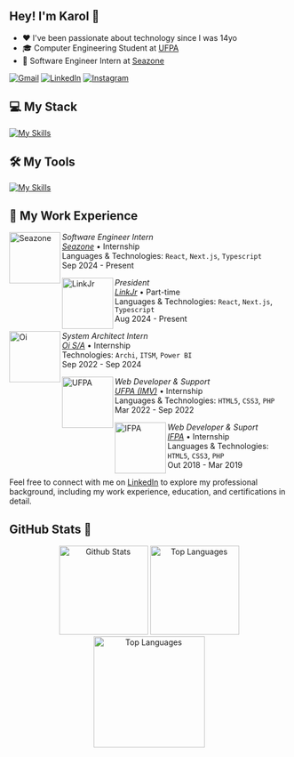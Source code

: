 ## Hey! I'm Karol 🚀
- ❤️ I've been passionate about technology since I was 14yo
- 🎓 Computer Engineering Student at [UFPA](https://ufpa.br/)
- 💼 Software Engineer Intern at [Seazone](https://seazone.com.br/)

<p align="left">
  <a href="mailto:karolwojtyla360@gmail.com" title="Gmail">
  <img src="https://img.shields.io/badge/-Gmail-FF0000?style=flat-square&labelColor=FF0000&logo=gmail&logoColor=white&link=LINK-DO-SEU-GMAIL" alt="Gmail"/></a>
  <a href="https://www.linkedin.com/in/karolwojtyla/" title="LinkedIn">
  <img src="https://img.shields.io/badge/-Linkedin-0e76a8?style=flat-square&logo=Linkedin&logoColor=white&link=LINK-DO-SEU-LINKEDIN" alt="LinkedIn"/></a>
  <a href="https://www.instagram.com/karolwojtyla.dev/" title="Instagram">
  <img src="https://img.shields.io/badge/-Instagram-DF0174?style=flat-square&labelColor=DF0174&logo=instagram&logoColor=white&link=LINK-DO-SEU-INSTAGRAM" alt="Instagram"/></a>
</p>

## 💻 My Stack 
[![My Skills](https://skillicons.dev/icons?i=react,nextjs,vite,ts,js,tailwind,html,css,styledcomponents,materialui)](https://skillicons.dev)

## 🛠️ My Tools 
[![My Skills](https://skillicons.dev/icons?i=git,github,docker,aws,gcp,photoshop,figma,vscode,windows,sentry)](https://skillicons.dev)

## 💼 My Work Experience 

[<img align="left" height="92px" width="92px" alt="Seazone" src="https://media.licdn.com/dms/image/v2/C4E0BAQGCDQwk8HjmRA/company-logo_200_200/company-logo_200_200/0/1637093897739/weareseazone_logo?e=2147483647&v=beta&t=5SZ2GtHlycsFhBEgKHwwOURYqEf_qTkFM79TeWnwO8U"/>](https://seazone.com.br/)

*Software Engineer Intern* \
[*Seazone*](https://seazone.com.br/) • Internship \
Languages & Technologies: `React`, `Next.js`, `Typescript`\
Sep 2024 - Present

[<img align="left" height="92px" width="92px" alt="LinkJr" src="https://media.licdn.com/dms/image/v2/D4E0BAQHaPS3HOuR42A/company-logo_200_200/company-logo_200_200/0/1726182004162/linkjr_logo?e=2147483647&v=beta&t=_3D9hbJoRi_ZGSFv7n16vxEGXH17QCYqORQwEyR4kKo"/>](https://www.linkjr.com.br/)

*President* \
[*LinkJr*](https://linkjr.com.br/) • Part-time \
Languages & Technologies: `React`, `Next.js`, `Typescript`\
Aug 2024 - Present

[<img align="left" height="92px" width="92px" alt="Oi" src="https://media.licdn.com/dms/image/v2/D4D0BAQHSpZ63oeMgeA/company-logo_200_200/company-logo_200_200/0/1714513065939/oioficial_logo?e=2147483647&v=beta&t=2pbthu1PNzXZ27Ayx_Z4e8qPOLHHb6uLdI387Z4KlKo"/>](https://www.oi.com.br/)

*System Architect Intern* \
[*Oi S/A*](https://oi.com.br/) • Internship \
Technologies: `Archi`, `ITSM`, `Power BI`\
Sep 2022 - Sep 2024

[<img align="left" height="92px" width="92px" alt="UFPA" src="https://media.licdn.com/dms/image/v2/C4D0BAQF5pgxwqpTcfw/company-logo_200_200/company-logo_200_200/0/1631330531313?e=2147483647&v=beta&t=DoLfa8j2mc7QS5ore2vONhsGPg-Dpeg1nX9vGnfNJWk"/>](https://www.ufpa.br/)

*Web Developer & Support* \
[*UFPA (IMV)*](https://imv.ufpa.br/) • Internship \
Languages & Technologies: `HTML5`, `CSS3`, `PHP`\
Mar 2022 - Sep 2022

[<img align="left" height="92px" width="92px" alt="IFPA" src="https://media.licdn.com/dms/image/v2/C4E0BAQGnZEWTF2wqKw/company-logo_200_200/company-logo_200_200/0/1630577567812?e=2147483647&v=beta&t=L3I9u9Fm3oOJp28vg8D5ZtbNWItz7AIksmlJWACTzQk"/>](https://www.braganca.ifpa.edu.br/)

*Web Developer & Suport* \
[*IFPA*](https://braganca.ifpa.edu.br/) • Internship \
Languages & Technologies: `HTML5`, `CSS3`, `PHP`\
Out 2018 - Mar 2019

Feel free to connect with me on [LinkedIn](https://www.linkedin.com/in/karolwojtyla/) to explore my professional background, including my work experience, education, and certifications in detail.
## GitHub Stats 🌟 

<p align="center">
  <img src="https://github-readme-stats.vercel.app/api?username=kwojtyla&theme=dark&hide_border=true&include_all_commits=true" alt="Github Stats" height="160px"  />
  <img src="https://github-readme-streak-stats.herokuapp.com/?user=kwojtyla&theme=dark&hide_border=true" alt="Top Languages" height="160px"  />
  <img src="https://github-readme-stats.vercel.app/api/top-langs/?username=kwojtyla&theme=dark&hide_border=true&layout=compact" alt="Top Languages" height="200px" />
</p>
